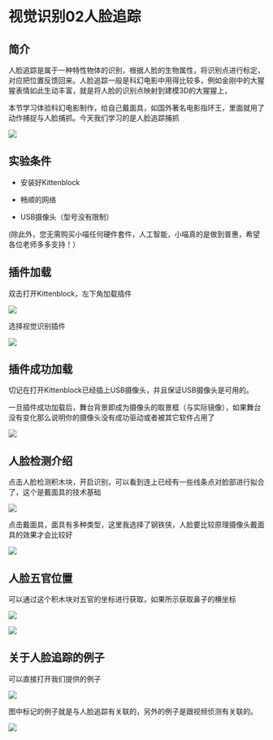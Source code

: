# 视觉识别02人脸追踪

## 简介

人脸追踪是属于一种特性物体的识别，根据人脸的生物属性，将识别点进行标定，对应把位置反馈回来。人脸追踪一般是科幻电影中用得比较多，例如金刚中的大猩猩表情如此生动丰富，就是将人脸的识别点映射到建模3D的大猩猩上，

本节学习体验科幻电影制作，给自己戴面具，如国外著名电影指环王，里面就用了动作捕捉与人脸捕抓。今天我们学习的是人脸追踪捕抓

![](./images/c07_07.png)


## 实验条件

- 安装好Kittenblock

- 畅顺的网络

- USB摄像头（型号没有限制）

(除此外，您无需购买小喵任何硬件套件，人工智能，小喵真的是做到普惠，希望各位老师多多支持！）


## 插件加载

双击打开Kittenblock，左下角加载插件

![](./images/c01_01.png)

选择视觉识别插件

![](./images/c06_02.png)

## 插件成功加载

切记在打开Kittenblock已经插上USB摄像头，并且保证USB摄像头是可用的。

一旦插件成功加载后，舞台背景即成为摄像头的取景框（与实际镜像），如果舞台没有变化那么说明你的摄像头没有成功驱动或者被其它软件占用了

![](./images/c06_03.png)

## 人脸检测介绍

点击人脸检测积木块，开启识别，可以看到连上已经有一些线条点对脸部进行拟合了，这个是戴面具的技术基础

![](./images/c07_01.png)

点击戴面具，面具有多种类型，这里我选择了钢铁侠，人脸要比较原理摄像头戴面具的效果才会比较好

![](./images/c07_02.png)

## 人脸五官位置

可以通过这个积木块对五官的坐标进行获取，如果所示获取鼻子的横坐标

![](./images/c07_03.png)

![](./images/c07_04.png)


## 关于人脸追踪的例子

可以直接打开我们提供的例子

![](./images/c07_05.png)

图中标记的例子就是与人脸追踪有关联的，另外的例子是跟视频侦测有关联的。

![](./images/c07_06.png)